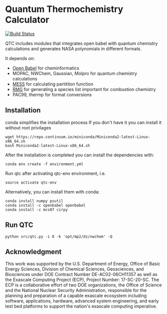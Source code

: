 # Quantum Thermochemistry Calculator 
[![Build Status](https://travis-ci.org/keceli/QTC.svg?branch=master)](https://travis-ci.org/keceli/QTC)

QTC includes modules that integrates open babel with quantum chemistry calculations and generates NASA polynomials in different formats.

It depends on:
  * [Open Babel](http://openbabel.org/) for cheminformatics 
  * MOPAC, NWChem, Gaussian, Molpro for quantum chemistry calculations
  * [MESS](https://github.com/PACChem/MESS) for calculating partititon function
  * [RMG](https://github.com/ReactionMechanismGenerator/RMG-Py) for generating a species list important for combustion chemistry
  * PAC99, thermp for format conversions

## Installation
conda simplifies the installation process
If you don't have it you can install it without root privilages
```
wget https://repo.continuum.io/miniconda/Miniconda2-latest-Linux-x86_64.sh
bash Miniconda2-latest-Linux-x86_64.sh
```
After the installation is completed you can install the dependencies with:
```
conda env create -f environment.yml
```
Run qtc after activating qtc-env environment, i.e.
```
source activate qtc-env
```
Alternatively, you can install them with conda:
```
conda install numpy psutil
conda install -c openbabel openbabel
conda install -c mcs07 cirpy 
```
## Run QTC
```
python src/qtc.py -i O -k 'opt/mp2/dz/nwchem' -Q
```

## Acknowledgment

This work was supported by the U.S. Department of Energy, Office of Basic Energy
Sciences, Division of Chemical Sciences, Geosciences, and Biosciences under DOE
Contract Number DE-AC02-06CH11357 as well as the Exascale Computing Project
(ECP), Project Number: 17-SC-20-SC.  The ECP is a collaborative effort of two
DOE organizations, the Office of Science and the National Nuclear Security
Administration, responsible for the planning and preparation of a capable
exascale ecosystem including software, applications, hardware, advanced system
engineering, and early test bed platforms to support the nation's exascale
computing imperative. 

